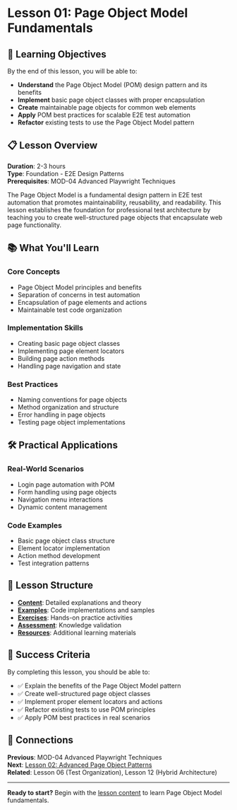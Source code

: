 # Lesson 01: Page Object Model Fundamentals

## 🎯 Learning Objectives

By the end of this lesson, you will be able to:
- **Understand** the Page Object Model (POM) design pattern and its benefits
- **Implement** basic page object classes with proper encapsulation
- **Create** maintainable page objects for common web elements
- **Apply** POM best practices for scalable E2E test automation
- **Refactor** existing tests to use the Page Object Model pattern

## 📋 Lesson Overview

**Duration**: 2-3 hours  
**Type**: Foundation - E2E Design Patterns  
**Prerequisites**: MOD-04 Advanced Playwright Techniques

The Page Object Model is a fundamental design pattern in E2E test automation that promotes maintainability, reusability, and readability. This lesson establishes the foundation for professional test architecture by teaching you to create well-structured page objects that encapsulate web page functionality.

## 📚 What You'll Learn

### **Core Concepts**
- Page Object Model principles and benefits
- Separation of concerns in test automation
- Encapsulation of page elements and actions
- Maintainable test code organization

### **Implementation Skills**
- Creating basic page object classes
- Implementing page element locators
- Building page action methods
- Handling page navigation and state

### **Best Practices**
- Naming conventions for page objects
- Method organization and structure
- Error handling in page objects
- Testing page object implementations

## 🛠️ Practical Applications

### **Real-World Scenarios**
- Login page automation with POM
- Form handling using page objects
- Navigation menu interactions
- Dynamic content management

### **Code Examples**
- Basic page object class structure
- Element locator implementation
- Action method development
- Test integration patterns

## 📁 Lesson Structure

- **[Content](content.md)**: Detailed explanations and theory
- **[Examples](examples/)**: Code implementations and samples
- **[Exercises](exercises/)**: Hands-on practice activities
- **[Assessment](assessment.md)**: Knowledge validation
- **[Resources](resources.md)**: Additional learning materials

## 🎯 Success Criteria

By completing this lesson, you should be able to:
- ✅ Explain the benefits of the Page Object Model pattern
- ✅ Create well-structured page object classes
- ✅ Implement proper element locators and actions
- ✅ Refactor existing tests to use POM principles
- ✅ Apply POM best practices in real scenarios

## 🔗 Connections

**Previous**: MOD-04 Advanced Playwright Techniques  
**Next**: [Lesson 02: Advanced Page Object Patterns](../lesson-02-advanced-page-object-patterns/)  
**Related**: Lesson 06 (Test Organization), Lesson 12 (Hybrid Architecture)

---

**Ready to start?** Begin with the [lesson content](content.md) to learn Page Object Model fundamentals.